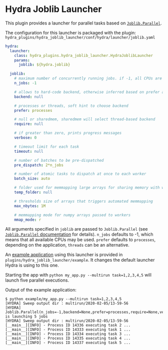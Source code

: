 # Hydra Joblib Launcher

This plugin provides a launcher for parallel tasks based on [`Joblib.Parallel`](https://joblib.readthedocs.io/en/latest/parallel.html).

The configuration for this launcher is packaged with the plugin:
`hydra_plugins/hydra_joblib_launcher/conf/hydra/launcher/joblib.yaml`
```yaml
hydra:
  launcher:
    class: hydra_plugins.hydra_joblib_launcher.HydraJoblibLauncher
    params:
      joblib: ${hydra.joblib}

  joblib:
    # maximum number of concurrently running jobs. if -1, all CPUs are used
    n_jobs: -1

    # allows to hard-code backend, otherwise inferred based on prefer and require
    backend: null

    # processes or threads, soft hint to choose backend
    prefer: processes

    # null or sharedmem, sharedmem will select thread-based backend
    require: null

    # if greater than zero, prints progress messages
    verbose: 0

    # timeout limit for each task
    timeout: null

    # number of batches to be pre-dispatched
    pre_dispatch: 2*n_jobs

    # number of atomic tasks to dispatch at once to each worker
    batch_size: auto

    # folder used for memmapping large arrays for sharing memory with workers
    temp_folder: null

    # thresholds size of arrays that triggers automated memmapping
    max_nbytes: 1M

    # memmapping mode for numpy arrays passed to workers
    mmap_mode: r
```

All arguments specified in `joblib` are passed to `Joblib.Parallel` (see [`Joblib.Parallel` documentation](https://joblib.readthedocs.io/en/latest/parallel.html) for details). `n_jobs` defaults to -1, which means that all available CPUs may be used. `prefer` defaults to `processes`, depending on the application, `threads` can be an alternative. 

An [example application](https://github.com/facebookresearch/hydra/tree/master/plugins/hydra_joblib_launcher/example) using this launcher is provided in `plugins/hydra_joblib_launcher/example`. It changes the default launcher Hydra is using to this one.

Starting the app with `python my_app.py --multirun task=1,2,3,4,5` will launch five parallel executions.

Output of the example application:
```text
$ python example/my_app.py --multirun task=1,2,3,4,5
[HYDRA] Sweep output dir : multirun/2020-02-05/13-59-56
[HYDRA] Joblib.Parallel(n_jobs=-1,backend=None,prefer=processes,require=None,verbose=0,timeout=None,pre_dispatch=2*n_jobs,batch_size=auto,temp_folder=None,max_nbytes=1M,mmap_mode=r) is launching 5 jobs
[HYDRA] Sweep output dir : multirun/2020-02-05/13-59-56
[__main__][INFO] - Process ID 14336 executing task 2 ...
[__main__][INFO] - Process ID 14333 executing task 1 ...
[__main__][INFO] - Process ID 14334 executing task 3 ...
[__main__][INFO] - Process ID 14335 executing task 4 ...
[__main__][INFO] - Process ID 14337 executing task 5 ...
```
